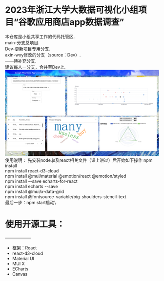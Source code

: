 # 2023年浙江大学大数据可视化小组项目“谷歌应用商店app数据调查”
本仓库是小组共享工作的代码托管区.\
main-分支总项目.\
Dev-更新项目专用分支.\
axin-wxy修改的分支（source：Dev）.\
——待补充分支.\
建议每人一分支，合并至Dev上.\
![效果图](效果图.png "效果图")
使用说明：
先安装node.js及react相关文件（课上讲过）后开始如下操作
npm install \
npm install react-d3-cloud\
npm install @mui/material @emotion/react @emotion/styled\
npm install --save echarts-for-react\
npm install echarts --save\
npm install @mui/x-data-grid\
npm install @fontsource-variable/big-shoulders-stencil-text\
最后一步：npm start启动\
# 使用开源工具：
——————
- 框架：React<br>
- react-d3-cloud<br>
- Material UI <br>
- MUI X<br>
- ECharts<br>
- Canvas<br>

